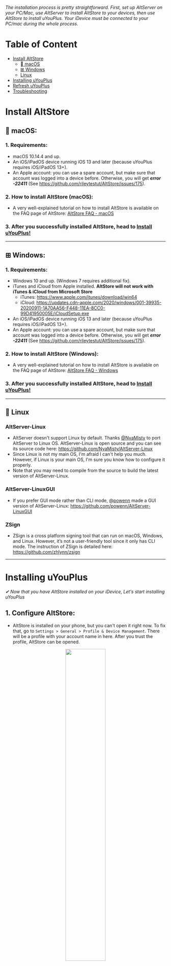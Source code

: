_The installation process is pretty straightforward. First, set up AltServer on your PC/Mac, use AltServer to install AltStore to your devices, then use AltStore to install uYouPlus. Your iDevice must be connected to your PC/mac during the whole process._

# Table of Content
* [Install AltStore](#install-altstore)
   * [ macOS](#-macos)
   * [⊞ Windows](#-windows)
   * [Linux](#-linux)
* [Installing uYouPlus](#installing-uyouplus)
* [Refresh uYouPlus](#refresh-uyouplus)
* [Troubleshooting](#troubleshooting)


# Install AltStore
##  macOS:
### 1. Requirements:
- macOS 10.14.4 and up.
- An iOS/iPadOS device running iOS 13 and later (because uYouPlus requires iOS/iPadOS 13+).
- An Apple account: you can use a spare account, but make sure that account was logged into a device before. Otherwise, you will get **_error_ _-22411_** (See https://github.com/rileytestut/AltStore/issues/175).

### 2. How to install AltStore (macOS):
- A very well-explained tutorial on how to install AltStore is available on the FAQ page of AltStore: [AltStore FAQ - macOS](https://faq.altstore.io/getting-started/how-to-install-altstore-macos)

### 3. After you successfully installed AltStore, head to [Install uYouPlus!](#install-uyouplus)

***
## ⊞ Windows:
### 1. Requirements:
- Windows 10 and up. (Windows 7 requires additional fix).
- iTunes and iCloud from Apple installed. **AltStore will not work with iTunes & iCloud from Microsoft Store**
  - iTunes: https://www.apple.com/itunes/download/win64
  - iCloud: https://updates.cdn-apple.com/2020/windows/001-39935-20200911-1A70AA56-F448-11EA-8CC0-99D41950005E/iCloudSetup.exe
- An iOS/iPadOS device running iOS 13 and later (because uYouPlus requires iOS/iPadOS 13+).
- An Apple account: you can use a spare account, but make sure that account was logged into a device before. Otherwise, you will get **_error_ _-22411_** (See https://github.com/rileytestut/AltStore/issues/175).

### 2. How to install AltStore (Windows):
- A very well-explained tutorial on how to install AltStore is available on the FAQ page of AltStore: [AltStore FAQ - Windows](https://faq.altstore.io/getting-started/how-to-install-altstore-windows)

### 3. After you successfully installed AltStore, head to [Install uYouPlus!](#install-uyouplus)
***

## 🐧 Linux
### AltServer-Linux
- AltServer doesn't support Linux by default. Thanks [@NyaMisty](https://twitter.com/MiscMisty) to port AltServer to Linux OS. AltServer-Linux is open source and you can see its source code here: https://github.com/NyaMisty/AltServer-Linux
- Since Linux is not my main OS, I'm afraid I can't help you much. However, if Linux is your main OS, I'm sure you know how to configure it properly.
- Note that you may need to compile from the source to build the latest version of AltServer-Linux.

### AltServer-LinuxGUI
- If you prefer GUI mode rather than CLI mode, [@powenn](https://twitter.com/powen00hsiao) made a GUI version of AltServer-Linux: https://github.com/powenn/AltServer-LinuxGUI

### ZSign
- ZSign is a cross platform signing tool that can run on macOS, Windows, and Linux. However, it’s not a user-friendly tool since it only has CLI mode. The instruction of ZSign is detailed here: https://github.com/zhlynn/zsign

***
# Installing uYouPlus
_✔︎ Now that you have AltStore installed on your iDevice, Let's start installing uYouPlus_
## 1. Configure AltStore:
- AltStore is installed on your phone, but you can't open it right now. To fix that, go to `Settings > General > Profile & Device Management`. There will be a profile with your account name in here. After you trust the profile, AltStore can be opened.
<p align="center" width="100%">
    <img width="50%" src="https://user-images.githubusercontent.com/52943116/157607556-fcf5e9d8-9187-4db9-a9da-3acd50f1ab9f.PNG">
</p>

- In AltStore, go to `Settings > Sign in with Apple ID`. Enter the Apple ID that was used to install AltStore. If AltStore says **“Could not find AltServer”**, then check if your phone is connected to Mac/PC.
<p align="center" width="100%">
    <img width="60%" src="https://user-images.githubusercontent.com/52943116/157608485-f72a2cc0-e42f-46bf-9c7b-c41ceeb5dd85.PNG">
</p>

- Congrats 🎉 You've just successfully configured AltStore.  

## 2. Install uYouPlus:
- Get the latest version of uYouPlus from the [Release page](https://github.com/qnblackcat/uYouPlus/releases/latest). I use Safari but you can use whatever you want to download the IPA. Select AltStore from the Share sheet. 
<p align="center" width="100%">
    <img width="70%" src="https://user-images.githubusercontent.com/52943116/157609122-17036f02-8122-4e74-bb14-ad03e186e090.PNG">
</p>

- **Remove App Extensions is not recommened** because it will remove the ability to use *Open in YouTube shortcut* & *Open in YouTube Extension* (https://github.com/CokePokes/YoutubeExtensions). uYouPlus will take 3 app IDs in total.  

<p align="center" width="100%">
    <img width="90%" src="https://user-images.githubusercontent.com/52943116/157610652-62f09dc6-18cd-4795-9895-1b1206cf5b7c.PNG">
</p>

- The process might take a few minutes. After that, you will uYouPlus on your Home Screen 🎉🎉🎉

### ☞ Other methods:

- Another method is use the [direct install link](https://github.com/qnblackcat/uYouPlus#download) on uYouPlus homepage. Simply open the link and let AltStore does its job. 
 
 - If you have access to AltStore beta, you can add my AltStore repo [here](https://qnblackcat.github.io/AltStore/).

# Refresh uYouPlus
- Unfortunately, apps that have been installed using non-developer Apple IDs are only valid for 7 days, and uYouPlus is not an exception. At which point it will no longer open (you'll see an error that says "**YouTube is no longer available**"). 
- To compensate for this, AltStore will periodically attempt to refresh uYouPlus in the background. In order for AltStore to do that, you must connect your phone with your Mac/PC via cable or Wi-fi. Then click **Refresh All** in **AltStore > My Apps**
- To enable Refresh Apps over Wi-fi. Make sure your phone and your mac/PC are on the same network.
  - **macOS:** Open Finder and enable “Show this iPhone when on WiFi” for your phone.
  - **Windows:** Open iTunes and enable iTunes Wi-Fi sync for your phone.

# Troubleshooting
- See https://altstore.io/faq/